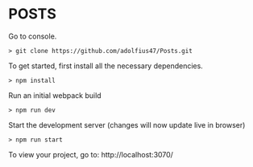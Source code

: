 # POSTS
Go to console.
```
> git clone https://github.com/adolfius47/Posts.git

```

To get started, first install all the necessary dependencies.
```
> npm install
```

Run an initial webpack build
```
> npm run dev
```

Start the development server (changes will now update live in browser)
```
> npm run start
```

To view your project, go to: http://localhost:3070/